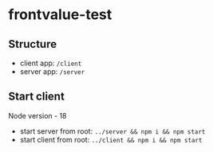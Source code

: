 # frontvalue-test

## Structure

- client app: `/client`
- server app: `/server`

## Start client

Node version - 18

- start server from root: `../server && npm i && npm start`
- start client from root: `../client && npm i && npm start`